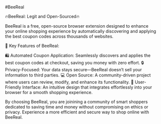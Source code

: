 #BeeReal

🔥BeeReal: Legit and Open-Sourced🔥

BeeReal is a free, open-source browser extension designed to enhance your online shopping experience by automatically discovering and applying the best coupon codes across thousands of websites.

🌟 Key Features of BeeReal:

🛍️ Automated Coupon Application: Seamlessly discovers and applies the best coupon codes at checkout, saving you money with zero effort.
🔒 Privacy-Focused: Your data stays secure—BeeReal doesn’t sell your information to third parties.
💻 Open Source: A community-driven project where users can review, modify, and enhance its functionality.
🧩 User-Friendly Interface: An intuitive design that integrates effortlessly into your browser for a smooth shopping experience.

By choosing BeeReal, you are joinining a community of smart shoppers dedicated to saving time and money without compromising on ethics or privacy. Experience a more efficient and secure way to shop online with BeeReal.
